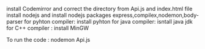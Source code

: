 install Codemirror and correct the directory from Api.js and index.html file
install nodejs and install nodejs packages express,compilex,nodemon,body-parser
for pyhton compiler: install pyhton
for java compiler: isntall java jdk
for C++ compiler : install MinGW

To run the code : nodemon Api.js 
